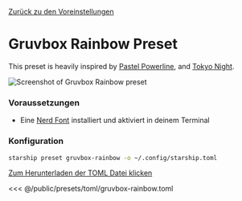 [Zurück zu den Voreinstellungen](./#gruvbox-rainbow)

# Gruvbox Rainbow Preset

This preset is heavily inspired by [Pastel Powerline](./pastel-powerline.md), and [Tokyo Night](./tokyo-night.md).

![Screenshot of Gruvbox Rainbow preset](/presets/img/gruvbox-rainbow.png)

### Voraussetzungen

- Eine [Nerd Font](https://www.nerdfonts.com/) installiert und aktiviert in deinem Terminal

### Konfiguration

```sh
starship preset gruvbox-rainbow -o ~/.config/starship.toml
```

[Zum Herunterladen der TOML Datei klicken](/presets/toml/gruvbox-rainbow.toml)

<<< @/public/presets/toml/gruvbox-rainbow.toml
